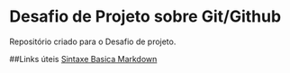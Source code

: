# Desafio de Projeto sobre Git/Github
Repositório criado para o Desafio de projeto.

##Links úteis
[Sintaxe Basica Markdown](https://www.markdownguide.org/basic-syntax/)
